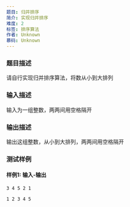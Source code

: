```yaml
---
题目: 归并排序
简介: 实现归并排序
难度: 2
标签: 排序算法
作者: Unknown
慕码: Unknown
---
```


### 题目描述

请自行实现归并排序算法，将数从小到大排列

### 输入描述

输入为一组整数，两两间用空格隔开

### 输出描述

输出这组整数，从小到大排列，两两间用空格隔开

### 测试样例

#### 样例1: 输入-输出

```
3 4 5 2 1
```

```
1 2 3 4 5
```


